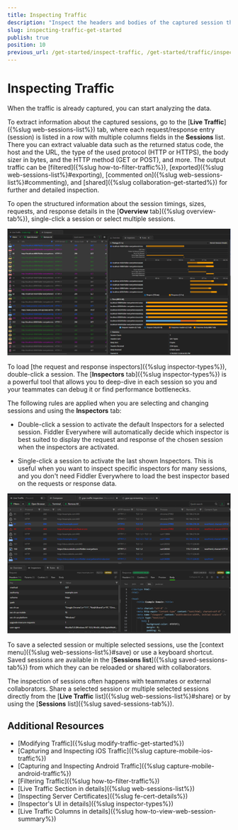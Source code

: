 ```yaml
---
title: Inspecting Traffic
description: "Inspect the headers and bodies of the captured session through the Inspectors tab when working with Telerik Fiddler Everywhere web-debugging HTTP client proxy."
slug: inspecting-traffic-get-started
publish: true
position: 10
previous_url: /get-started/inspect-traffic, /get-started/traffic/inspect-traffic
---
```


# Inspecting Traffic

When the traffic is already captured, you can start analyzing the data.

To extract information about the captured sessions, go to the [**Live Traffic**]({%slug web-sessions-list%}) tab, where each request/response entry (session) is listed in a row with multiple columns fields in the **Sessions** list. There you can extract valuable data such as the returned status code, the host and the URL, the type of the used protocol (HTTP or HTTPS), the body sizer in bytes, and the HTTP method (GET or POST), and more. The output traffic can be [filtered]({%slug how-to-filter-traffic%}), [exported]({%slug web-sessions-list%}#exporting), [commented on]({%slug web-sessions-list%}#commenting), and [shared]({%slug collaboration-get-started%}) for further and detailed inspection.

To open the structured information about the session timings, sizes, requests, and response details in the [**Overview** tab]({%slug overview-tab%}), single-click a session or select multiple sessions.

![Live Traffic and session overview](../images/livetraffic/websessions/websessions-list-all-overview.png)

To load [the request and response inspectors]({%slug inspector-types%}), double-click a session. The [**Inspectors** tab]({%slug inspector-types%}) is a powerful tool that allows you to deep-dive in each session so you and your teammates can debug it or find performance bottlenecks.

The following rules are applied when you are selecting and changing sessions and using the **Inspectors** tab:

- Double-click a session to activate the default Inspectors for a selected session. Fiddler Everywhere will automatically decide which inspector is best suited to display the request and response of the chosen session when the inspectors are activated.

- Single-click a session to activate the last shown Inspectors. This is useful when you want to inspect specific inspectors for many sessions, and you don't need Fiddler Everywhere to load the best inspector based on the requests or response data.

![Live Traffic and Inspectors](../images/livetraffic/websessions/websessions-list-all.png)

To save a selected session or multiple selected sessions, use the [context menu]({%slug web-sessions-list%}#save) or use a keyboard shortcut. Saved sessions are available in the [**Sessions list**]({%slug saved-sessions-tab%}) from which they can be reloaded or shared with collaborators.

The inspection of sessions often happens with teammates or external collaborators. Share a selected session or multiple selected sessions directly from the [__Live Traffic__ list]({%slug web-sessions-list%}#share) or by using the [__Sessions__ list]({%slug saved-sessions-tab%}).

## Additional Resources

- [Modifying Traffic]({%slug modify-traffic-get-started%})
- [Capturing and Inspecting iOS Traffic]({%slug capture-mobile-ios-traffic%})
- [Capturing and Inspecting Android Traffic]({%slug capture-mobile-android-traffic%})
- [Filtering Traffic]({%slug how-to-filter-traffic%})
- [Live Traffic Section in details]({%slug web-sessions-list%})
- [Inspecting Server Certificates]({%slug fe-cert-details%})
- [Inspector's UI in details]({%slug inspector-types%})
- [Live Traffic Columns in details]({%slug how-to-view-web-session-summary%})